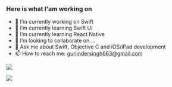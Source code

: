 
### Here is what I'am working on

- 🔭 I’m currently working on Swift
- 🌱 I’m currently learning Swift UI
- 🌱 I’m currently learning React Native
- 👯 I’m looking to collaborate on ...
- 💬 Ask me about Swift, Objective C and iOS/iPad development
- 📫 How to reach me: gurjindersingh663@gmail.com


<a href="https://www.linkedin.com/in/gurjinder-singh-094424251"><img align="center" src="https://user-images.githubusercontent.com/12212137/209967949-54e5bced-05c2-481e-8da6-da0fd6a1b0c0.png"/></a>

<img src="https://github-readme-stats.vercel.app/api?username=gurjnderSingh&show_icons=true&theme=dark">



